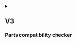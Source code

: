 <details>
<summary>

## V3
### Parts compatibility checker

</summary>

## {{anon}}
1. {{as_an}} do everything I could do in a V2
2. {{as_an}} read featured guides about FPV Parts

----
## {{user}}
1. {{as_u}} do everything I could do in a V2
2. {{as_u}} see list of drones, that was made of specific Part, that I am looking at, so that whenever I read detailed information, I can see list of official Drones 
3. {{as_u}} check Parts compatibility in my Drone, so that I can press a button and receive list of all incompatibilities
4. {{as_u}} get system notifications/errors if Parts are not compatible, so that even if I am looking at not my Drone I can see if it built correctly
5. {{as_u}} see system notifications in real time if Parts are not compatible together in my Build
6. {{as_u}} receive recommendations for some parts, if I system meets minimum requirements

---- 
## {{admin}}
1. {{as_ad}} do everything I could do in a V2


</details>